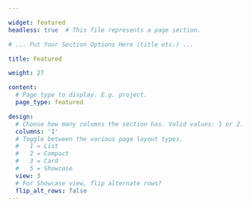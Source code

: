 ```yaml
---

widget: featured
headless: true  # This file represents a page section.

# ... Put Your Section Options Here (title etc.) ...

title: Featured

weight: 27

content:
  # Page type to display. E.g. project.
  page_type: featured

design:
  # Choose how many columns the section has. Valid values: 1 or 2.
  columns: '1'
  # Toggle between the various page layout types.
  #   1 = List
  #   2 = Compact  
  #   3 = Card
  #   5 = Showcase
  view: 3
  # For Showcase view, flip alternate rows?
  flip_alt_rows: false
---
```


